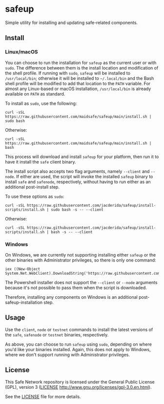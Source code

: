 # safeup

Simple utility for installing and updating safe-related components.

## Install

### Linux/macOS

You can choose to run the installation for `safeup` as the current user or with `sudo`. The difference between them is the install location and modification of the shell profile. If running with `sudo`, `safeup` will be installed to `/usr/local/bin`; otherwise it will be installed to `~/.local/bin` and the Bash shell profile will be modified to add that location to the `PATH` variable. For almost any Linux-based or macOS installation, `/usr/local/bin` is already available on `PATH` as standard.

To install as `sudo`, use the following:
```
curl -sSL https://raw.githubusercontent.com/maidsafe/safeup/main/install.sh | sudo bash
```

Otherwise:
```
curl -sSL https://raw.githubusercontent.com/maidsafe/safeup/main/install.sh | bash
```

This process will download and install `safeup` for your platform, then run it to have it install the `safe` client binary.

The install script also accepts two flag arguments, namely `--client` and `--node`. If either are used, the script will invoke the installed `safeup` binary to install `safe` and `safenode`, respectively, without having to run either as an additional post-install step.

To use these options as `sudo`:
```
curl -sSL https://raw.githubusercontent.com/jacderida/safeup/install-scripts/install.sh | sudo bash -s -- --client
```

Otherwise:
```
curl -sSL https://raw.githubusercontent.com/jacderida/safeup/install-scripts/install.sh | bash -s -- --client
```

### Windows

On Windows, we are currently not supporting installing either `safeup` or the other binaries with Administrator privileges, so there is only one command:
```
iex ((New-Object System.Net.WebClient).DownloadString('https://raw.githubusercontent.com/maidsafe/safeup/main/install.ps1'))
```

The Powershell installer does not support the `--client` or `--node` arguments because it's not possible to pass them when the script is downloaded.

Therefore, installing any components on Windows is an additional post-safeup-installation step.

## Usage

Use the `client`, `node` or `testnet` commands to install the latest versions of the `safe`, `safenode` or `testnet` binaries, respectively. 

As above, you can choose to run `safeup` using `sudo`, depending on where you'd like your binaries installed. Again, this does not apply to Windows, where we don't support running with Administrator privileges.

## License

This Safe Network repository is licensed under the General Public License (GPL), version 3 ([LICENSE](LICENSE) http://www.gnu.org/licenses/gpl-3.0.en.html).

See the [LICENSE](LICENSE) file for more details.
